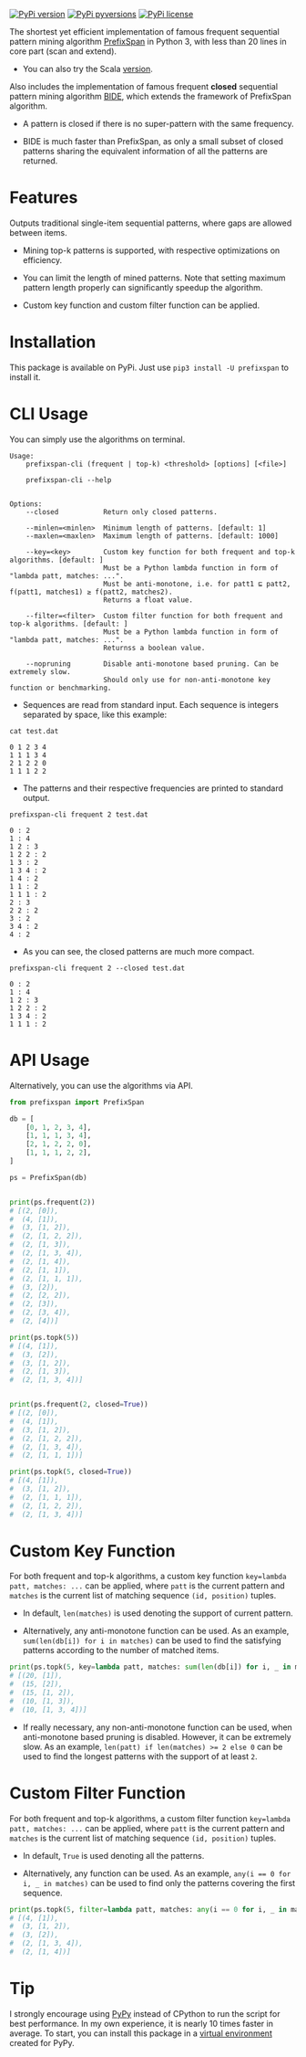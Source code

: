 [![PyPi version](https://img.shields.io/pypi/v/prefixspan.svg)](https://pypi.python.org/pypi/prefixspan/)
[![PyPi pyversions](https://img.shields.io/pypi/pyversions/prefixspan.svg)](https://pypi.python.org/pypi/prefixspan/)
[![PyPi license](https://img.shields.io/pypi/l/prefixspan.svg)](https://pypi.python.org/pypi/prefixspan/)

The shortest yet efficient implementation of famous frequent sequential pattern mining algorithm [PrefixSpan](https://ieeexplore.ieee.org/abstract/document/914830/) in Python 3, with less than 20 lines in core part (scan and extend).

- You can also try the Scala [version](https://github.com/chuanconggao/PrefixSpan-scala).

Also includes the implementation of famous frequent **closed** sequential pattern mining algorithm [BIDE](https://ieeexplore.ieee.org/abstract/document/1319986), which extends the framework of PrefixSpan algorithm.

- A pattern is closed if there is no super-pattern with the same frequency.

- BIDE is much faster than PrefixSpan, as only a small subset of closed patterns sharing the equivalent information of all the patterns are returned.

# Features

Outputs traditional single-item sequential patterns, where gaps are allowed between items.

- Mining top-k patterns is supported, with respective optimizations on efficiency.

- You can limit the length of mined patterns. Note that setting maximum pattern length properly can significantly speedup the algorithm.

- Custom key function and custom filter function can be applied.

# Installation

This package is available on PyPi. Just use `pip3 install -U prefixspan` to install it.

# CLI Usage

You can simply use the algorithms on terminal.

``` text
Usage:
    prefixspan-cli (frequent | top-k) <threshold> [options] [<file>]

    prefixspan-cli --help


Options:
    --closed           Return only closed patterns.

    --minlen=<minlen>  Minimum length of patterns. [default: 1]
    --maxlen=<maxlen>  Maximum length of patterns. [default: 1000]

    --key=<key>        Custom key function for both frequent and top-k algorithms. [default: ]
                       Must be a Python lambda function in form of "lambda patt, matches: ...".
                       Must be anti-monotone, i.e. for patt1 ⊑ patt2, f(patt1, matches1) ≥ f(patt2, matches2).
                       Returns a float value.

    --filter=<filter>  Custom filter function for both frequent and top-k algorithms. [default: ]
                       Must be a Python lambda function in form of "lambda patt, matches: ...".
                       Returnss a boolean value.

    --nopruning        Disable anti-monotone based pruning. Can be extremely slow.
                       Should only use for non-anti-monotone key function or benchmarking.
```

* Sequences are read from standard input. Each sequence is integers separated by space, like this example:

``` text
cat test.dat

0 1 2 3 4
1 1 1 3 4
2 1 2 2 0
1 1 1 2 2
```

* The patterns and their respective frequencies are printed to standard output.

``` text
prefixspan-cli frequent 2 test.dat

0 : 2
1 : 4
1 2 : 3
1 2 2 : 2
1 3 : 2
1 3 4 : 2
1 4 : 2
1 1 : 2
1 1 1 : 2
2 : 3
2 2 : 2
3 : 2
3 4 : 2
4 : 2
```

* As you can see, the closed patterns are much more compact.

``` text
prefixspan-cli frequent 2 --closed test.dat

0 : 2
1 : 4
1 2 : 3
1 2 2 : 2
1 3 4 : 2
1 1 1 : 2
```

# API Usage

Alternatively, you can use the algorithms via API.

``` python
from prefixspan import PrefixSpan

db = [
    [0, 1, 2, 3, 4],
    [1, 1, 1, 3, 4],
    [2, 1, 2, 2, 0],
    [1, 1, 1, 2, 2],
]

ps = PrefixSpan(db)


print(ps.frequent(2))
# [(2, [0]),
#  (4, [1]),
#  (3, [1, 2]),
#  (2, [1, 2, 2]),
#  (2, [1, 3]),
#  (2, [1, 3, 4]),
#  (2, [1, 4]),
#  (2, [1, 1]),
#  (2, [1, 1, 1]),
#  (3, [2]),
#  (2, [2, 2]),
#  (2, [3]),
#  (2, [3, 4]),
#  (2, [4])]

print(ps.topk(5))
# [(4, [1]),
#  (3, [2]),
#  (3, [1, 2]),
#  (2, [1, 3]),
#  (2, [1, 3, 4])]


print(ps.frequent(2, closed=True))
# [(2, [0]),
#  (4, [1]),
#  (3, [1, 2]),
#  (2, [1, 2, 2]),
#  (2, [1, 3, 4]),
#  (2, [1, 1, 1])]

print(ps.topk(5, closed=True))
# [(4, [1]),
#  (3, [1, 2]),
#  (2, [1, 1, 1]),
#  (2, [1, 2, 2]),
#  (2, [1, 3, 4])]
```

# Custom Key Function

For both frequent and top-k algorithms, a custom key function `key=lambda patt, matches: ...` can be applied, where `patt` is the current pattern and `matches` is the current list of matching sequence `(id, position)` tuples.
    
- In default, `len(matches)` is used denoting the support of current pattern.

- Alternatively, any anti-monotone function can be used. As an example, `sum(len(db[i]) for i in matches)` can be used to find the satisfying patterns according to the number of matched items.

``` python
print(ps.topk(5, key=lambda patt, matches: sum(len(db[i]) for i, _ in matches)))
# [(20, [1]),
#  (15, [2]),
#  (15, [1, 2]),
#  (10, [1, 3]),
#  (10, [1, 3, 4])]
```

- If really necessary, any non-anti-monotone function can be used, when anti-monotone based pruning is disabled. However, it can be extremely slow. As an example, `len(patt) if len(matches) >= 2 else 0` can be used to find the longest patterns with the support of at least `2`.

# Custom Filter Function

For both frequent and top-k algorithms, a custom filter function `key=lambda patt, matches: ...` can be applied, where `patt` is the current pattern and `matches` is the current list of matching sequence `(id, position)` tuples.

- In default, `True` is used denoting all the patterns.

- Alternatively, any function can be used. As an example, `any(i == 0 for i, _ in matches)` can be used to find only the patterns covering the first sequence.

``` python
print(ps.topk(5, filter=lambda patt, matches: any(i == 0 for i, _ in matches)))
# [(4, [1]),
#  (3, [1, 2]),
#  (3, [2]),
#  (2, [1, 3, 4]),
#  (2, [1, 4])]
```

# Tip

I strongly encourage using [PyPy](http://pypy.org/) instead of CPython to run the script for best performance. In my own experience, it is nearly 10 times faster in average. To start, you can install this package in a [virtual environment](https://virtualenv.pypa.io/en/stable/) created for PyPy.
